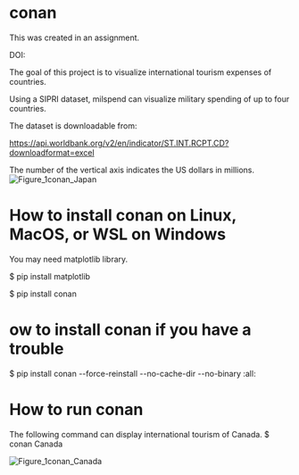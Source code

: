 # conan

This was created in an assignment.

DOI: 

The goal of this project is to visualize international tourism expenses of countries.

Using a SIPRI dataset, milspend can visualize military spending of up to four countries.

The dataset is downloadable from:

https://api.worldbank.org/v2/en/indicator/ST.INT.RCPT.CD?downloadformat=excel

The number of the vertical axis indicates the US dollars in millions.![Figure_1conan_Japan](https://user-images.githubusercontent.com/103731249/171558533-ea57dbcf-de1b-4ce0-bdcc-fb7d27504834.png)

# How to install conan on Linux, MacOS, or WSL on Windows

You may need matplotlib library.

$ pip install matplotlib

$ pip install conan

# ow to install conan if you have a trouble

$ pip install conan --force-reinstall --no-cache-dir --no-binary :all:

# How to run conan

The following command can display international tourism of Canada.
$ conan Canada

![Figure_1conan_Canada](https://user-images.githubusercontent.com/103731249/171560020-d6fe68ee-4c42-40f6-a465-31b32ea1f23f.png)
